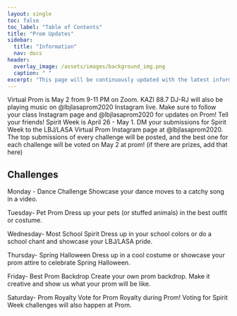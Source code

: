 ```yaml
---
layout: single
toc: false
toc_label: "Table of Contents"
title: "Prom Updates"
sidebar:
  title: "Information"
  nav: docs
header:
  overlay_image: /assets/images/background_img.png
  caption: " "
excerpt: "This page will be continuously updated with the latest information about Online Prom"
---
```


Virtual Prom is May 2 from 9-11 PM on Zoom. KAZI 88.7 DJ-RJ will also be playing music on @lbjlasaprom2020 Instagram live. 
Make sure to follow your class Instagram page and @lbjlasaprom2020 for updates on Prom! Tell your friends!
Spirit Week is April 26 - May 1. DM your submissions for Spirit Week to the LBJ/LASA Virtual Prom Instagram page at @lbjlasaprom2020. The top submissions of every challenge will be posted, and the best one for each challenge will be voted on May 2 at prom! (if there are prizes, add that here)

## Challenges
Monday - Dance Challenge
Showcase your dance moves to a catchy song in a video.

Tuesday- Pet Prom
Dress up your pets (or stuffed animals) in the best outfit or costume. 

Wednesday- Most School Spirit
Dress up in your school colors or do a school chant and showcase your LBJ/LASA pride. 

Thursday- Spring Halloween
Dress up in a cool costume or showcase your prom attire to celebrate Spring Halloween.

Friday- Best Prom Backdrop
Create your own prom backdrop. Make it creative and show us what your prom will be like. 

Saturday- Prom Royalty
Vote for Prom Royalty during Prom! Voting for Spirit Week challenges will also happen at Prom.
